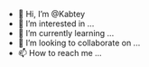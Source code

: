 - 👋 Hi, I’m @Kabtey
- 👀 I’m interested in ...
- 🌱 I’m currently learning ...
- 💞️ I’m looking to collaborate on ...
- 📫 How to reach me ...

<!---
Kabtey/Kabtey is a ✨ special ✨ repository because its `README.md` (this file) appears on your GitHub profile.
You can click the Preview link to take a look at your changes.
--->
